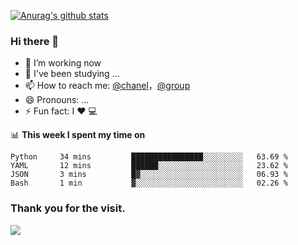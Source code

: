 [![Anurag's github stats](https://github-readme-stats.vercel.app/api?username=bmqy)](https://github.com/anuraghazra/github-readme-stats)
### Hi there 👋
- 🔭 I’m working now
- 🌱 I've been studying ...
- 📫 How to reach me: [@chanel](https://t.me/tcbmqy)，[@group](https://t.me/tgbmqy)
- 😄 Pronouns: ...
- ⚡ Fun fact:  I ❤️ 💻

📊 **This week I spent my time on**
<!--START_SECTION:waka-->
```text
Python     34 mins         ████████████████░░░░░░░░░   63.69 % 
YAML       12 mins         ██████░░░░░░░░░░░░░░░░░░░   23.62 % 
JSON       3 mins          █▓░░░░░░░░░░░░░░░░░░░░░░░   06.93 % 
Bash       1 min           ▓░░░░░░░░░░░░░░░░░░░░░░░░   02.26 % 
```
<!--END_SECTION:waka-->

### Thank you for the visit.
![](http://profile-counter.glitch.me/bmqy/count.svg)

